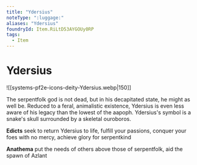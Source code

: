 ```yaml
---
title: "Ydersius"
noteType: ":luggage:"
aliases: "Ydersius"
foundryId: Item.RiLtD53AYGOUy0RP
tags:
  - Item
---
```


# Ydersius
![[systems-pf2e-icons-deity-Ydersius.webp|150]]

The serpentfolk god is not dead, but in his decapitated state, he might as well be. Reduced to a feral, animalistic existence, Ydersius is even less aware of his legacy than the lowest of the aapoph. Ydersius's symbol is a snake's skull surrounded by a skeletal ouroboros.

**Edicts** seek to return Ydersius to life, fulfill your passions, conquer your foes with no mercy, achieve glory for serpentkind

**Anathema** put the needs of others above those of serpentfolk, aid the spawn of Azlant
